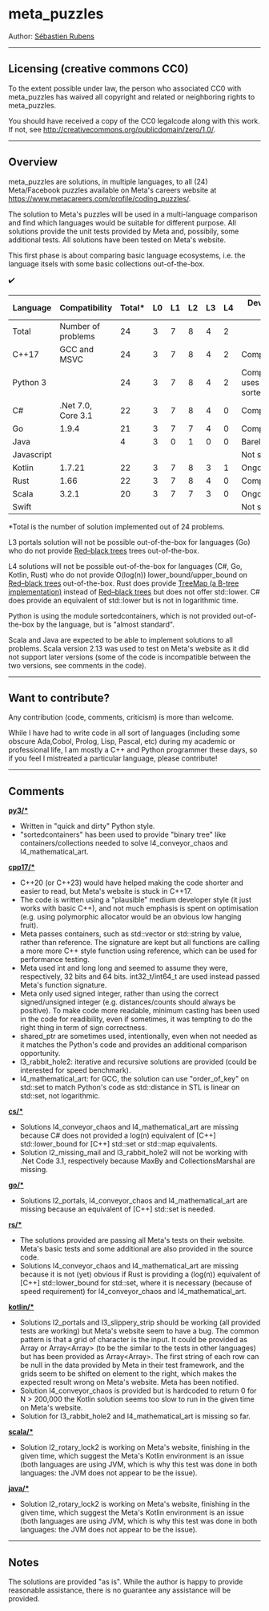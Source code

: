 # meta_puzzles

Author: [Sébastien Rubens](https://www.linkedin.com/in/sebastienrubens/)

----

## Licensing (creative commons CC0)

To the extent possible under law, the person who associated CC0 with
meta_puzzles has waived all copyright and related or neighboring rights
to meta_puzzles.

You should have received a copy of the CC0 legalcode along with this
work.  If not, see <http://creativecommons.org/publicdomain/zero/1.0/>.


----

## Overview

meta_puzzles are solutions, in multiple languages, to all (24) Meta/Facebook puzzles available on Meta's careers website at https://www.metacareers.com/profile/coding_puzzles/.

The solution to Meta's puzzles will be used in a multi-language comparison and find which languages would be suitable for different purpose. All solutions provide the unit tests provided by Meta and, possibily, some additional tests.  All solutions have been tested on Meta's website.

This first phase is about comparing basic language ecosystems, i.e. the language itsels with some basic collections out-of-the-box.

:heavy_check_mark:

| Language      | Compatibility       | Total* | L0 | L1 | L2 | L3 | L4 | Development Status |
| ------------- | ------------------- | ------ | -- | -- | -- | -- | -- | ------ |
| Total         | Number of problems  | 24     | 3  | 7  | 8  | 4  | 2  | |
| C\++17        | GCC and MSVC        | 24     | 3  | 7  | 8  | 4  | 2  | Complete |
| Python 3      |                     | 24     | 3  | 7  | 8  | 4  | 2  | Complete, but uses sortedcontainers |
| C#            | .Net 7.0, Core 3.1  | 22     | 3  | 7  | 8  | 4  | 0  | Complete |
| Go            | 1.9.4               | 21     | 3  | 7  | 7  | 4  | 0  | Complete |
| Java          |                     | 4      | 3  | 0  | 1  | 0  | 0  | Barely started |
| Javascript    |                     |        |    |    |    |    |    | Not started |
| Kotlin        | 1.7.21              | 22     | 3  | 7  | 8  | 3  | 1  | Ongoing |
| Rust          | 1.66                | 22     | 3  | 7  | 8  | 4  | 0  | Complete |
| Scala         | 3.2.1               | 20     | 3  | 7  | 7  | 3  | 0  | Ongoing |
| Swift         |                     |        |    |    |    |    |    | Not started |

*Total is the number of solution implemented out of 24 problems.

L3 portals solution will not be possible out-of-the-box for languages (Go) who do not provide [Red–black trees](https://en.wikipedia.org/wiki/Red%E2%80%93black_tree) trees out-of-the-box.

L4 solutions will not be possible out-of-the-box for languages (C#, Go, Kotlin, Rust) who do not provide O(log(n)) lower_bound/upper_bound on [Red–black trees](https://en.wikipedia.org/wiki/Red%E2%80%93black_tree) out-of-the-box. Rust does provide [TreeMap (a B-tree implementation)](https://en.wikipedia.org/wiki/B-tree) instead of [Red–black trees](https://en.wikipedia.org/wiki/Red%E2%80%93black_tree) but does not offer std::lower.  C# does provide an equivalent of std::lower but is not in logarithmic time.

Python is using the module sortedcontainers, which is not provided out-of-the-box by the language, but is "almost standard".

Scala and Java are expected to be able to implement solutions to all problems.  Scala version 2.13 was used to test on Meta's website as it did not support later versions (some of the code is incompatible between the two versions, see comments in the code).


----

## Want to contribute?

Any contribution (code, comments, criticism) is more than welcome.

While I have had to write code in all sort of languages (including some obscure Ada,Cobol, Prolog, Lisp, Pascal, etc) during my academic or professional life, I am mostly a C\++ and Python programmer these days, so if you feel I mistreated a particular language, please contribute!


----
## Comments


<b><u>py3/*</u></b>
* Written in "quick and dirty" Python style.
* "sortedcontainers" has been used to provide "binary tree" like containers/collections needed to solve l4_conveyor_chaos and l4_mathematical_art.


<b><u>cpp17/*</u></b>
* C\++20 (or C\++23) would have helped making the code shorter and easier to read, but Meta's website is stuck in C\++17.
* The code is written using a "plausible" medium developer style (it just works with basic C++), and not much emphasis is spent on optimisation (e.g. using polymorphic allocator would be an obvious low hanging fruit).
* Meta passes containers, such as std::vector or std::string by value, rather than reference.  The signature are kept but all functions are calling a more more C\++ style function using reference, which can be used for performance testing.
* Meta used int and long long and seemed to assume they were, respectively, 32 bits and 64 bits.  int32_t/int64_t are used instead passed Meta's function signature.
* Meta only used signed integer, rather than using the correct signed/unsigned integer (e.g. distances/counts should always be positive). To make code more readable, minimum casting has been used in the code for readibility, even if sometimes, it was tempting to do the right thing in term of sign correctness.
* shared_ptr are sometimes used, intentionally, even when not needed as it matches the Python's code and provides an additional comparison opportunity.
* l3_rabbit_hole2: iterative and recursive solutions are provided (could be interested for speed benchmark).
* l4_mathematical_art: for GCC, the  solution can use "order_of_key" on std::set to match Python's code as std::distance in STL is linear on std::set, not logarithmic.


<b><u>cs/*</u></b>
* Solutions l4_conveyor_chaos and l4_mathematical_art are missing because C# does not provided a log(n) equivalent of [C\++] std::lower_bound for [C\++] std::set or std::map equivalents.
* Solution l2_missing_mail and l3_rabbit_hole2 will not be working with .Net Code 3.1, respectively because MaxBy and CollectionsMarshal are missing.


<b><u>go/*</u></b>
* Solutions l2_portals, l4_conveyor_chaos and l4_mathematical_art are missing because an equivalent of [C\++] std::set is needed.


<b><u>rs/*</u></b>
* The solutions provided are passing all Meta's tests on their website. Meta's basic tests and some additional are also provided in the source code.
* Solutions l4_conveyor_chaos and l4_mathematical_art are missing because it is not (yet) obvious if Rust is providing a (log(n)) equivalent of [C\++] std::lower_bound for std::set, where it is necessary (because of speed requirement) for l4_conveyor_chaos and l4_mathematical_art.


<b><u>kotlin/*</u></b>
* Solutions l2_portals and l3_slippery_strip should be working (all provided tests are working) but Meta's website seem to have a bug. The common pattern is that a grid of character is the input.  It could be provided as Array<String> or Array<Array<Char>> (to be the similar to the tests in other languages) but has been provided as  Array<Array<String>>.   The first string of each row can be null in the data provided by Meta in their test framework, and the grids seem to be shifted on element to the right, which makes the expected result wrong on Meta's website.  Meta has been notified.
* Solution l4_conveyor_chaos is provided but is hardcoded to return 0 for N > 200,000 the Kotlin solution seems too slow to run in the given time on Meta's website.
* Solution for l3_rabbit_hole2 and l4_mathematical_art is missing so far.


<b><u>scala/*</u></b>
* Solution l2_rotary_lock2 is working on Meta's website, finishing in the given time, which suggest the Meta's Kotlin environment is an issue (both languages are using JVM, which is why this test was done in both languages: the JVM does not appear to be the issue).


<b><u>java/*</u></b>
* Solution l2_rotary_lock2 is working on Meta's website, finishing in the given time, which suggest the Meta's Kotlin environment is an issue (both languages are using JVM, which is why this test was done in both languages: the JVM does not appear to be the issue).


----

## Notes

The solutions are  provided "as is". While the author is happy to provide reasonable assistance, there is no guarantee any assistance will be provided.
